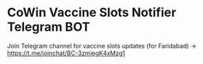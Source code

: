# CoWin Vaccine Slots Notifier Telegram BOT

Join Telegram channel for vaccine slots updates (for Faridabad) ->  https://t.me/joinchat/BC-3zmjegK4xMzg1
